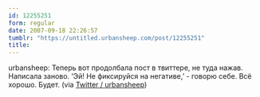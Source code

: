 ```yaml
---
id: 12255251
form: regular
date: 2007-09-18 22:26:57
tumblr: "https://untitled.urbansheep.com/post/12255251"
title:
---
```


<p>urbansheep: Теперь вот продолбала пост в твиттере, не туда нажав. Написала заново. &lsquo;Эй! Не фиксируйся на негативе,&rsquo; - говорю себе. Всё хорошо. Будет. (via <a href="http://twitter.com/urbansheep/statuses/277304532">Twitter / urbansheep</a>)</p>

